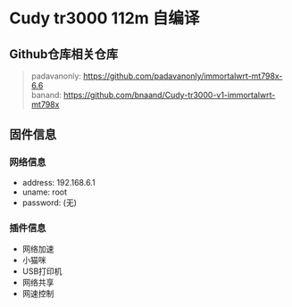 # Cudy tr3000 112m 自编译

## Github仓库相关仓库
> padavanonly: https://github.com/padavanonly/immortalwrt-mt798x-6.6  
> banand: https://github.com/bnaand/Cudy-tr3000-v1-immortalwrt-mt798x

## 固件信息
### 网络信息
* address: 192.168.6.1
* uname: root
* password: (无)

### 插件信息
* 网络加速
* 小猫咪
* USB打印机
* 网络共享
* 网速控制
